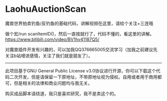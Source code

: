 # LaohuAuctionScan

魔兽世界拍卖钓鱼/反钓鱼的基础代码，讲解视频在这里，请给个关注+三连哦

做个宏/run scanItemID()，然后一直按就行了，代码不懂的，看这里的讲解。https://www.bilibili.com/video/BV1hv41187Q5/

对魔兽插件开发有兴趣的，可以加我QQ376665005交流学习（加我之前建议先关注b站增进感情，关注了我们就是朋友了）。

-------------------

此项目基于GNU General Public License v3.0协议进行开源，你可以下载这个代码二次开发，但是请保留一下原地址，不带原地址视为侵权。自用或者用于商用都可，但是相关的法律和商业问题均与我无关。

购买成品脚本请绕道，我只是喜欢研究，我不是卖这个的。
